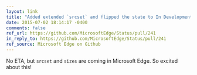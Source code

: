```yaml
---
layout: link
title: "Added extended `srcset` and flipped the state to In Development"
date: 2015-07-02 18:14:17 -0400
comments: false
ref_url: https://github.com/MicrosoftEdge/Status/pull/241
in_reply_to: https://github.com/MicrosoftEdge/Status/pull/241
ref_source: Microsoft Edge on Github
---
```


No ETA, but `srcset` and `sizes` are coming in Microsoft Edge. So excited about this!